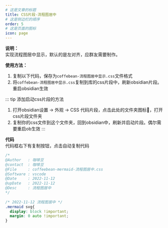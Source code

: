 ```yaml
---
# 这是文章的标题
title: CSS片段-流程图居中
# 这是侧边栏的顺序
order: 5
# 这是页面的图标
icon: page
---
```

**说明：**  
实现流程图居中显示，默认的是左对齐，应群友需要制作。

**使用方法：**  
1. 复制以下代码，保存为`coffebean-流程图居中显示.css`文件格式
2. 将`coffebean-流程图居中显示.css`复制到库的css片段中，刷新obsidian片段。重启obsidian生效

::: tip 添加启动css片段的方法
1. 打开obsidian设置 → 外观 → CSS 代码片段，点击此处的文件夹图标📁，打开css片段文件夹
2. 复制你的css文件到这个文件夹，回到obsidian中，刷新并启动片段。偶尔需要重启ob生效
:::

**代码**  
代码框右下有复制按钮，点击自动复制代码
```css
/* 
@Author   : 咖啡豆  
@contact  : 咖啡豆  
@File     : coffeebean-mermaid-流程图居中.css  
@Software : vscode  
@Date     : 2022-11-12 
@upDate   : 2022-11-12  
@Desc     : 流程图居中  
*/  
  
/* 2022-11-12 流程图居中 */
.mermaid svg{  
  display: block !important;  
  margin: 0 auto !important;  
}
```